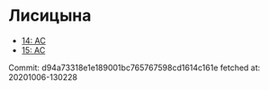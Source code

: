 # Лисицына
- [14: AC](14.md)
- [15: AC](15.md)

Commit: d94a73318e1e189001bc765767598cd1614c161e
 fetched at: 20201006-130228
